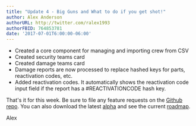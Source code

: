 ```yaml
---
title: "Update 4 - Big Guns and What to do if you get shot!"
author: Alex Anderson
authorURL: http://twitter.com/ralex1993
authorFBID: 764853781
date: '2017-07-01T6:00:00-06:00'
---
```

* Created a core component for managing and importing crew from CSV
* Created security teams card
* Created damage teams card
* Damage reports are now processed to replace hashed keys for parts, reactivation codes, etc.
* Added reactivation codes. It automatically shows the reactivation code input field if the report has a #REACTIVATIONCODE hash key.

That's it for this week. Be sure to file any feature requests on the [Github repo](https://github.com/Thorium-Sim/thorium/issues). You can also download the latest [alpha](https://github.com/Thorium-Sim/thorium/releases) and see the current [roadmap](https://github.com/Thorium-Sim/thorium/projects/2).

Alex
